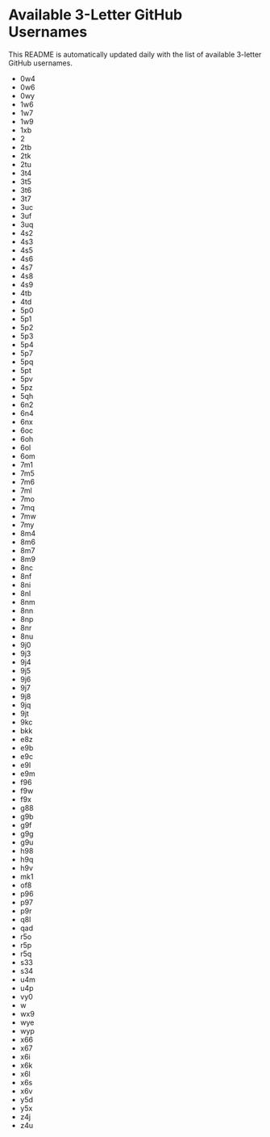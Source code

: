 # Available 3-Letter GitHub Usernames

This README is automatically updated daily with the list of available 3-letter GitHub usernames.

- 0w4
- 0w6
- 0wy
- 1w6
- 1w7
- 1w9
- 1xb
- 2
- 2tb
- 2tk
- 2tu
- 3t4
- 3t5
- 3t6
- 3t7
- 3uc
- 3uf
- 3uq
- 4s2
- 4s3
- 4s5
- 4s6
- 4s7
- 4s8
- 4s9
- 4tb
- 4td
- 5p0
- 5p1
- 5p2
- 5p3
- 5p4
- 5p7
- 5pq
- 5pt
- 5pv
- 5pz
- 5qh
- 6n2
- 6n4
- 6nx
- 6oc
- 6oh
- 6ol
- 6om
- 7m1
- 7m5
- 7m6
- 7ml
- 7mo
- 7mq
- 7mw
- 7my
- 8m4
- 8m6
- 8m7
- 8m9
- 8nc
- 8nf
- 8ni
- 8nl
- 8nm
- 8nn
- 8np
- 8nr
- 8nu
- 9j0
- 9j3
- 9j4
- 9j5
- 9j6
- 9j7
- 9j8
- 9jq
- 9jt
- 9kc
- bkk
- e8z
- e9b
- e9c
- e9l
- e9m
- f96
- f9w
- f9x
- g88
- g9b
- g9f
- g9g
- g9u
- h98
- h9q
- h9v
- mk1
- of8
- p96
- p97
- p9r
- q8l
- qad
- r5o
- r5p
- r5q
- s33
- s34
- u4m
- u4p
- vy0
- w
- wx9
- wye
- wyp
- x66
- x67
- x6i
- x6k
- x6l
- x6s
- x6v
- y5d
- y5x
- z4j
- z4u
